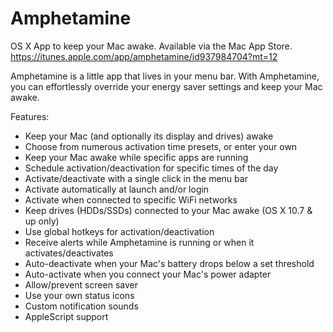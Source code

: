 # Amphetamine
OS X App to keep your Mac awake. Available via the Mac App Store. https://itunes.apple.com/app/amphetamine/id937984704?mt=12

Amphetamine is a little app that lives in your menu bar. With Amphetamine, you can effortlessly override your energy saver settings and keep your Mac awake.

Features:
- Keep your Mac (and optionally its display and drives) awake 
- Choose from numerous activation time presets, or enter your own
- Keep your Mac awake while specific apps are running
- Schedule activation/deactivation for specific times of the day
- Activate/deactivate with a single click in the menu bar
- Activate automatically at launch and/or login
- Activate when connected to specific WiFi networks
- Keep drives (HDDs/SSDs) connected to your Mac awake (OS X 10.7 & up only)
- Use global hotkeys for activation/deactivation
- Receive alerts while Amphetamine is running or when it activates/deactivates 
- Auto-deactivate when your Mac's battery drops below a set threshold
- Auto-activate when you connect your Mac's power adapter
- Allow/prevent screen saver
- Use your own status icons
- Custom notification sounds
- AppleScript support
